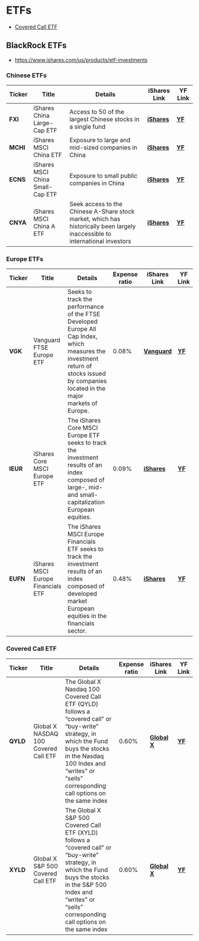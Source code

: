 # ETFs

- [Covered Call ETF](#Covered-Call-ETF)

## BlackRock ETFs
- https://www.ishares.com/us/products/etf-investments

### Chinese ETFs
Ticker | Title | Details | iShares Link | YF Link
--- | --- | --- | --- | --- |
| **FXI** | iShares China Large-Cap ETF  | Access to 50 of the largest Chinese stocks in a single fund | **[iShares](https://www.ishares.com/us/products/239536/ishares-china-largecap-etf)** | **[YF](https://finance.yahoo.com/quote/FXI)** |
| **MCHI** | iShares MSCI China ETF | Exposure to large and mid-sized companies in China| **[iShares](https://www.ishares.com/us/products/239619/ishares-msci-china-etf)** | **[YF](https://finance.yahoo.com/quote/MCHI)** |
| **ECNS** | iShares MSCI China Small-Cap ETF  | Exposure to small public companies in China | **[iShares](https://www.ishares.com/us/products/239620/ishares-msci-china-smallcap-etf)** | **[YF](https://finance.yahoo.com/quote/ECNS)** |
| **CNYA** | iShares MSCI China A ETF | Seek access to the Chinese A-Share stock market, which has historically been largely inaccessible to international investors | **[iShares](https://www.ishares.com/us/products/273318/ishares-msci-china-a-etf)** | **[YF](https://finance.yahoo.com/quote/CNYA)** |

### Europe ETFs
Ticker | Title | Details | Expense ratio | iShares Link | YF Link
--- | --- | --- | --- | --- | --- |
| **VGK** | Vanguard FTSE Europe ETF  | Seeks to track the performance of the FTSE Developed Europe All Cap Index, which measures the investment return of stocks issued by companies located in the major markets of Europe. | 0.08% | **[Vanguard](https://investor.vanguard.com/etf/profile/VGK)** | **[YF](https://finance.yahoo.com/quote/VGK)** |
| **IEUR** | iShares Core MSCI Europe ETF  | The iShares Core MSCI Europe ETF seeks to track the investment results of an index composed of large-, mid- and small-capitalization European equities. | 0.09% | **[iShares](https://www.ishares.com/us/products/264617/ishares-core-msci-europe-etf)** | **[YF](https://finance.yahoo.com/quote/IEUR)** |
| **EUFN** | iShares MSCI Europe Financials ETF  | The iShares MSCI Europe Financials ETF seeks to track the investment results of an index composed of developed market European equities in the financials sector. | 0.48% | **[iShares](https://www.ishares.com/us/products/239645/ishares-msci-europe-financials-etf#/)** | **[YF](https://finance.yahoo.com/quote/EUFN)** |

### Covered Call ETF
Ticker | Title | Details | Expense ratio | iShares Link | YF Link
--- | --- | --- | --- | --- | --- |
| **QYLD** | Global X NASDAQ 100 Covered Call ETF  | The Global X Nasdaq 100 Covered Call ETF (QYLD) follows a “covered call” or “buy-write” strategy, in which the Fund buys the stocks in the Nasdaq 100 Index and “writes” or “sells” corresponding call options on the same index | 0.60% | **[Global X](https://www.globalxetfs.com/funds/qyld/)** | **[YF](https://finance.yahoo.com/quote/QYLD)** |
| **XYLD** | Global X S&P 500 Covered Call ETF  | The Global X S&P 500 Covered Call ETF (XYLD) follows a “covered call” or “buy-write” strategy, in which the Fund buys the stocks in the S&P 500 Index and “writes” or “sells” corresponding call options on the same index | 0.60% | **[Global X](https://www.globalxetfs.com/funds/XYLD/)** | **[YF](https://finance.yahoo.com/quote/XYLD)** |
